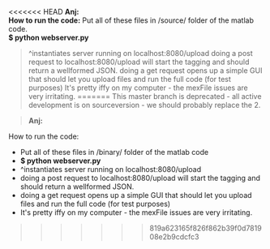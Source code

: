 <<<<<<< HEAD
<b>Anj:<br>
How to run the code:</b>
Put all of these files in /source/ folder of the matlab code.
 <br>
<b>$ python webserver.py</b>
> ^instantiates server running on localhost:8080/upload
doing a post request to localhost:8080/upload will start the tagging and should return a wellformed JSON.
doing a get request opens up a simple GUI that should let you upload files and run the full code (for test purposes)
It's pretty iffy on my computer - the mexFile issues are very irritating.
=======
This master branch is deprecated - all active development is on sourceversion - we should probably replace the 2.

> <b>Anj:</b>

How to run the code:
- Put all of these files in /binary/ folder of the matlab code
-   <b>$ python webserver.py </b>
- ^instantiates server running on localhost:8080/upload
- doing a post request to localhost:8080/upload will start the tagging and should return a wellformed JSON.
- doing a get request opens up a simple GUI that should let you upload files and run the full code (for test purposes)
- It's pretty iffy on my computer - the mexFile issues are very irritating.
>>>>>>> 819a623165f826f862b39f0d781908e2b9cdcfc3
